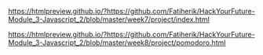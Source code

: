 https://htmlpreview.github.io/?https://github.com/Fatiherik/HackYourFuture-Module_3-Javascript_2/blob/master/week7/project/index.html

https://htmlpreview.github.io/?https://github.com/Fatiherik/HackYourFuture-Module_3-Javascript_2/blob/master/week8/project/pomodoro.html

